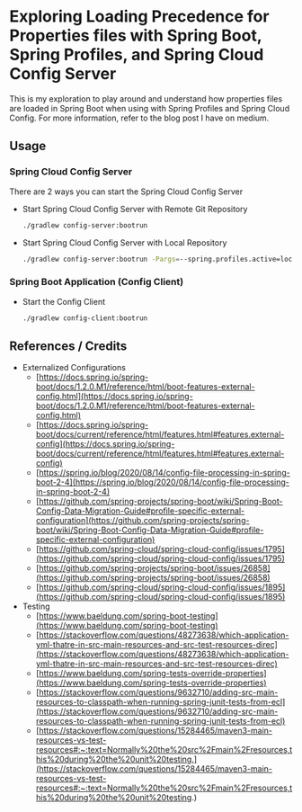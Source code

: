 # Exploring Loading Precedence for Properties files with Spring Boot, Spring Profiles, and Spring Cloud Config Server

This is my exploration to play around and understand how properties files are loaded in Spring Boot when using with Spring 
Profiles and Spring Cloud Config. For more information, refer to the blog post I have on medium.

## Usage

### Spring Cloud Config Server

There are 2 ways you can start the Spring Cloud Config Server

- Start Spring Cloud Config Server with Remote Git Repository
    
   ```bash
   ./gradlew config-server:bootrun
   ```

- Start Spring Cloud Config Server with Local Repository
    
   ```bash
   ./gradlew config-server:bootrun -Pargs=--spring.profiles.active=local
   ```

### Spring Boot Application (Config Client)

- Start the Config Client

   ```bash
   ./gradlew config-client:bootrun
   ```

## References / Credits

- Externalized Configurations
    - [https://docs.spring.io/spring-boot/docs/1.2.0.M1/reference/html/boot-features-external-config.html](https://docs.spring.io/spring-boot/docs/1.2.0.M1/reference/html/boot-features-external-config.html)
    - [https://docs.spring.io/spring-boot/docs/current/reference/html/features.html#features.external-config](https://docs.spring.io/spring-boot/docs/current/reference/html/features.html#features.external-config)
    - [https://spring.io/blog/2020/08/14/config-file-processing-in-spring-boot-2-4](https://spring.io/blog/2020/08/14/config-file-processing-in-spring-boot-2-4)
    - [https://github.com/spring-projects/spring-boot/wiki/Spring-Boot-Config-Data-Migration-Guide#profile-specific-external-configuration](https://github.com/spring-projects/spring-boot/wiki/Spring-Boot-Config-Data-Migration-Guide#profile-specific-external-configuration)
    - [https://github.com/spring-cloud/spring-cloud-config/issues/1795](https://github.com/spring-cloud/spring-cloud-config/issues/1795)
    - [https://github.com/spring-projects/spring-boot/issues/26858](https://github.com/spring-projects/spring-boot/issues/26858)
    - [https://github.com/spring-cloud/spring-cloud-config/issues/1895](https://github.com/spring-cloud/spring-cloud-config/issues/1895)
- Testing
    - [https://www.baeldung.com/spring-boot-testing](https://www.baeldung.com/spring-boot-testing)
    - [https://stackoverflow.com/questions/48273638/which-application-yml-thatre-in-src-main-resources-and-src-test-resources-direc](https://stackoverflow.com/questions/48273638/which-application-yml-thatre-in-src-main-resources-and-src-test-resources-direc)
    - [https://www.baeldung.com/spring-tests-override-properties](https://www.baeldung.com/spring-tests-override-properties)
    - [https://stackoverflow.com/questions/9632710/adding-src-main-resources-to-classpath-when-running-spring-junit-tests-from-ecl](https://stackoverflow.com/questions/9632710/adding-src-main-resources-to-classpath-when-running-spring-junit-tests-from-ecl)
    - [https://stackoverflow.com/questions/15284465/maven3-main-resources-vs-test-resources#:~:text=Normally%20the%20src%2Fmain%2Fresources,this%20during%20the%20unit%20testing.](https://stackoverflow.com/questions/15284465/maven3-main-resources-vs-test-resources#:~:text=Normally%20the%20src%2Fmain%2Fresources,this%20during%20the%20unit%20testing.)
